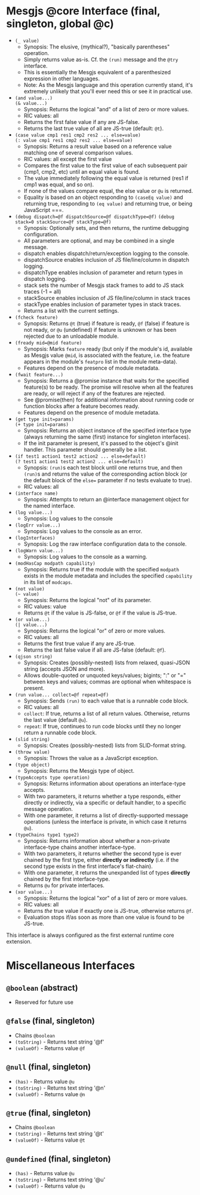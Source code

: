 # Mesgjs @core Interface (final, singleton, global @c)

* `(_ value)`
  * Synopsis: The elusive, (mythical?), "basically parentheses" operation.
  * Simply returns value as-is. Cf. the `(run)` message and the `@try` interface.
  * This is essentially the Mesgjs equivalent of a parenthesized expression in other languages.
  * Note: As the Mesgjs language and this operation currently stand, it's extremely unlikely that you'll ever need this or see it in practical use.
* `(and value...)`\
`(& value...)`
  * Synopsis: Returns the logical "and" of a list of zero or more values.
  * RIC values: all
  * Returns the first false value if any are JS-false.
  * Returns the last true value of all are JS-true (default: `@t`).
* `(case value cmp1 res1 cmp2 res2 ... else=value)`\
`(: value cmp1 res1 cmp2 res2 ... else=value)`
  * Synopsis: Returns a result value based on a reference value matching one of several comparison values.
  * RIC values: all except the first value
  * Compares the first value to the first value of each subsequent pair (cmp1, cmp2, etc) until an equal value is found.
  * The value immediately following the equal value is returned (res1 if cmp1 was equal, and so on).
  * If none of the values compare equal, the else value or `@u` is returned.
  * Equality is based on an object responding to `(caseEq value)` and returning true, responding to `(eq value)` and returning true, or being JavaScript \===.
* `(debug dispatch=@f dispatchSource=@f dispatchType=@f)`
  `(debug stack=0 stackSource=@f stackType=@f)`
  * Synopsis: Optionally sets, and then returns, the runtime debugging configuration.
  * All parameters are optional, and may be combined in a single message.
  * dispatch enables dispatch/return/exception logging to the console.
  * dispatchSource enables inclusion of JS file/line/column in dispatch logging.
  * dispatchType enables inclusion of parameter and return types in dispatch logging.
  * stack sets the number of Mesgjs stack frames to add to JS stack traces (-1 \= all)
  * stackSource enables inclusion of JS file/line/column in stack traces
  * stackType enables inclusion of parameter types in stack traces.
  * Returns a list with the current settings.
* `(fcheck feature)`
  * Synopsis: Returns `@t` (true) if feature is ready, `@f` (false) if feature is not ready, or `@u` (undefined) if feature is unknown or has been rejected due to an unloadable module.
* `(fready mid=@mid feature)`
  * Synopsis: Marks `feature` ready (but only if the module's id, available as Mesgjs value `@mid`, is associated with the feature, i.e. the feature appears in the module's `featpro` list in the module meta-data).
  * Features depend on the presence of module metadata.
* `(fwait feature...)`
  * Synopsis: Returns a @promise instance that waits for the specified feature(s) to be ready. The promise will resolve when all the features are ready, or will reject if any of the features are rejected.
  * See @promise(then) for additional information about running code or function blocks after a feature becomes ready.
  * Features depend on the presence of module metadata.
* `(get type init=params)`\
`(+ type init=params)`
  * Synopsis: Returns an object instance of the specified interface type (always returning the same (first) instance for singleton interfaces).
  * If the init parameter is present, it's passed to the object's @init handler. This parameter should generally be a list.
* `(if test1 action1 test2 action2 ... else=default)`\
`(? test1 action1 test2 action2 ... else=default)`
  * Synopsis: `(run)`s each test block until one returns true, and then
  `(run)`s and returns the value of the corresponding action block
  (or the default block of the `else=` parameter if no tests evaluate to true).
  * RIC values: all
* `(interface name)`
  * Synopsis: Attempts to return an @interface management object for the named interface.
* `(log value...)`
  * Synopsis: Log values to the console
* `(logErr value...)`
  * Synopsis: Log values to the console as an error.
* `(logInterfaces)`
  * Synopsis: Log the raw interface configuration data to the console.
* `(logWarn value...)`
  * Synopsis: Log values to the console as a warning.
* `(modHasCap modpath capability)`
  * Synopsis: Returns true if the module with the specified `modpath` exists in the module metadata and includes the specified `capability` in its list of `modcaps`.
* `(not value)`\
`(~ value)`
  * Synopsis: Returns the logical "not" of its parameter.
  * RIC values: value
  * Returns `@t` if the value is JS-false, or `@f` if the value is JS-true.
* `(or value...)`\
`(| value...)`
  * Synopsis: Returns the logical "or" of zero or more values.
  * RIC values: all
  * Returns the first true value if any are JS-true.
  * Returns the last false value if all are JS-false (default: `@f`).
* `(qjson string)`
  * Synopsis: Creates (possibly-nested) lists from relaxed, quasi-JSON string (accepts JSON and more).
  * Allows double-quoted or unquoted keys/values; bigints; ":" or "\=" between keys and values; commas are optional when whitespace is present.
* `(run value... collect=@f repeat=@f)`
  * Synopsis: Sends `(run)` to each value that is a runnable code block.
  * RIC values: all
  * `collect`: If true, returns a list of all return values. Otherwise, returns the last value (default `@u`).
  * `repeat`: If true, continues to run code blocks until they no longer return a runnable code block.
* `(slid string)`
  * Synopsis: Creates (possibly-nested) lists from SLID-format string.
* `(throw value)`
  * Synopsis: Throws the value as a JavaScript exception.
* `(type object)`
  * Synopsis: Returns the Mesgjs type of object.
* `(typeAccepts type operation)`
  * Synopsis: Returns information about operations an interface-type accepts.
  * With two parameters, it returns whether a type responds, either directly or indirectly, via a specific or default handler, to a specific message operation.
  * With one parameter, it returns a list of directly-supported message operations (unless the interface is private, in which case it returns `@u`).
* `(typeChains type1 type2)`
  * Synopsis: Returns information about whether a non-private interface-type chains another interface-type.
  * With two parameters, it returns whether the second type is ever chained by the first type, either **directly or indirectly** (i.e. if the second type exists in the first interface's flat-chain).
  * With one parameter, it returns the unexpanded list of types **directly** chained by the first interface-type.
  * Returns `@u` for private interfaces.
* `(xor value...)`
  * Synopsis: Returns the logical "xor" of a list of zero or more values.
  * RIC values: all
  * Returns *the* true value if exactly one is JS-true, otherwise returns `@f`.
  * Evaluation stops if/as soon as more than one value is found to be JS-true.

This interface is always configured as the first external runtime core extension.

# Miscellaneous Interfaces

## `@boolean` (abstract)

* Reserved for future use

## `@false` (final, singleton)

* Chains `@boolean`
* `(toString)` \- Returns text string '@f'
* `(valueOf)` \- Returns value `@f`

## `@null` (final, singleton)

* `(has)` \- Returns value `@u`
* `(toString)` \- Returns text string '@n'
* `(valueOf)` \- Returns value `@n`

## `@true` (final, singleton)

* Chains `@boolean`
* `(toString)` \- Returns text string '@t'
* `(valueOf)` \- Returns value `@t`

## `@undefined` (final, singleton)

* `(has)` \- Returns value `@u`
* `(toString)` \- Returns text string '@u'
* `(valueOf)` \- Returns value `@u`
